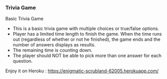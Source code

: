 
### Trivia Game

Basic Trivia Game

* This is a basic trivia game with multiple choices or true/false options.
* Player has a limited time length to finish the game. When the time runs out (regardless of whether or not he finished), the game ends and the number of answers displays as results.
* The remaining time is counting down.
* The player should NOT be able to pick more than one answer for each question.

Enjoy it on Heroku : https://enigmatic-scrubland-62005.herokuapp.com/

